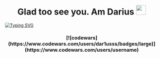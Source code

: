 <h1 align="center"> Glad too see you. Am Darius </a> 
<img src="https://github.com/goforbg/telegram-emoji-gifs/blob/master/thunder.gif" height="32"/></h1>
<a href="https://git.io/typing-svg"><img src="https://readme-typing-svg.herokuapp.com?font=Fira+Code&weight=500&duration=4000&pause=500&color=58B9F7&width=500&lines=-+%D0%A1%D1%8B%D0%BD%2C+%D1%82%D1%8B+%D1%81%D0%B2%D1%8F%D0%B7%D0%B0%D0%BB%D1%81%D1%8F+%D1%81+%D0%BF%D0%BB%D0%BE%D1%85%D0%BE%D0%B9+%D0%BA%D0%BE%D0%BC%D0%BF%D0%B0%D0%BD%D0%B8%D0%B5%D0%B9;-+%D0%9C%D0%B0%D0%BC%D0%B0%2C+%D1%8F+%D0%B5%D1%91+%D0%B4%D0%B5%D0%B2%D0%B5%D0%BB%D0%BE%D0%BF%D0%B5%D1%80" alt="Typing SVG" /></a>

<h3 align="center">[![codewars](https://www.codewars.com/users/dar1usss/badges/large)](https://www.codewars.com/users/username) </h1>
